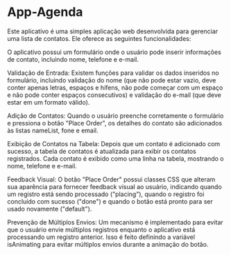 # App-Agenda
Este aplicativo é uma simples aplicação web desenvolvida para gerenciar uma lista de contatos. Ele oferece as seguintes funcionalidades:

O aplicativo possui um formulário onde o usuário pode inserir informações de contato, incluindo nome, telefone e e-mail.

Validação de Entrada: Existem funções para validar os dados inseridos no formulário, incluindo validação do nome (que não pode estar vazio, deve conter apenas letras, espaços e hífens, não pode começar com um espaço e não pode conter espaços consecutivos) e validação do e-mail (que deve estar em um formato válido).

Adição de Contatos: Quando o usuário preenche corretamente o formulário e pressiona o botão "Place Order", os detalhes do contato são adicionados às listas nameList, fone e email.

Exibição de Contatos na Tabela: Depois que um contato é adicionado com sucesso, a tabela de contatos é atualizada para exibir os contatos registrados. Cada contato é exibido como uma linha na tabela, mostrando o nome, telefone e e-mail.

Feedback Visual: O botão "Place Order" possui classes CSS que alteram sua aparência para fornecer feedback visual ao usuário, indicando quando um registro está sendo processado ("placing"), quando o registro foi concluído com sucesso ("done") e quando o botão está pronto para ser usado novamente ("default").

Prevenção de Múltiplos Envios: Um mecanismo é implementado para evitar que o usuário envie múltiplos registros enquanto o aplicativo está processando um registro anterior. Isso é feito definindo a variável isAnimating para evitar múltiplos envios durante a animação do botão.

